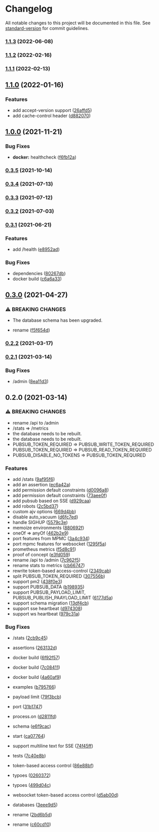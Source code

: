 # Changelog

All notable changes to this project will be documented in this file. See [standard-version](https://github.com/conventional-changelog/standard-version) for commit guidelines.

### [1.1.3](https://github.com/BlackGlory/pubsub/compare/v1.1.2...v1.1.3) (2022-06-08)

### [1.1.2](https://github.com/BlackGlory/pubsub/compare/v1.1.1...v1.1.2) (2022-02-16)

### [1.1.1](https://github.com/BlackGlory/pubsub/compare/v1.1.0...v1.1.1) (2022-02-13)

## [1.1.0](https://github.com/BlackGlory/pubsub/compare/v1.0.0...v1.1.0) (2022-01-16)


### Features

* add accept-version support ([26affd5](https://github.com/BlackGlory/pubsub/commit/26affd5df97db8a38a2e385e847629f2c460259b))
* add cache-control header ([d882070](https://github.com/BlackGlory/pubsub/commit/d882070faefbb716d672c0bb0fd8df2771320ed1))

## [1.0.0](https://github.com/BlackGlory/pubsub/compare/v0.3.5...v1.0.0) (2021-11-21)


### Bug Fixes

* **docker:** healthcheck ([f6fb12a](https://github.com/BlackGlory/pubsub/commit/f6fb12a290b4e912978587eb0520edbfb0fe9376))

### [0.3.5](https://github.com/BlackGlory/pubsub/compare/v0.3.4...v0.3.5) (2021-10-14)

### [0.3.4](https://github.com/BlackGlory/pubsub/compare/v0.3.3...v0.3.4) (2021-07-13)

### [0.3.3](https://github.com/BlackGlory/pubsub/compare/v0.3.2...v0.3.3) (2021-07-12)

### [0.3.2](https://github.com/BlackGlory/pubsub/compare/v0.3.1...v0.3.2) (2021-07-03)

### [0.3.1](https://github.com/BlackGlory/pubsub/compare/v0.3.0...v0.3.1) (2021-06-21)


### Features

* add /health ([e8952ad](https://github.com/BlackGlory/pubsub/commit/e8952ad67a41153c0ab21e0ba172e25953e75197))


### Bug Fixes

* dependencies ([80267db](https://github.com/BlackGlory/pubsub/commit/80267db3eec974d224c1cc58137e713578dcee1d))
* docker build ([c6a6a33](https://github.com/BlackGlory/pubsub/commit/c6a6a33aa490f79126e8c65e9f6e0daf7089e2c2))

## [0.3.0](https://github.com/BlackGlory/pubsub/compare/v0.2.2...v0.3.0) (2021-04-27)


### ⚠ BREAKING CHANGES

* The database schema has been upgraded.

* rename ([f5f654d](https://github.com/BlackGlory/pubsub/commit/f5f654d7f7ffea7a3e8128e9345b52af7c588411))

### [0.2.2](https://github.com/BlackGlory/pubsub/compare/v0.2.1...v0.2.2) (2021-03-17)

### [0.2.1](https://github.com/BlackGlory/pubsub/compare/v0.2.0...v0.2.1) (2021-03-14)


### Bug Fixes

* /admin ([8ea11d3](https://github.com/BlackGlory/pubsub/commit/8ea11d39a34d507da3fdeab8d1cc799848ebf26d))

## 0.2.0 (2021-03-14)


### ⚠ BREAKING CHANGES

* rename /api to /admin
* /stats => /metrics
* the database needs to be rebuilt.
* the database needs to be rebuilt.
* PUBSUB_TOKEN_REQUIRED => PUBSUB_WRITE_TOKEN_REQUIRED
PUBSUB_TOKEN_REQUIRED => PUBSUB_READ_TOKEN_REQUIRED
* PUBSUB_DISABLE_NO_TOKENS => PUBSUB_TOKEN_REQUIRED

### Features

* add /stats ([9af95f6](https://github.com/BlackGlory/pubsub/commit/9af95f65357f45fc4e31c37bc240b7fee1affd5d))
* add an assertion ([ec6a42a](https://github.com/BlackGlory/pubsub/commit/ec6a42a549360615921ae1f077575b3a86f40958))
* add permission default constraints ([d0096a8](https://github.com/BlackGlory/pubsub/commit/d0096a83f36c0fe7191f33a66ce6cfa3f36acd47))
* add permission default constraints ([73aee0f](https://github.com/BlackGlory/pubsub/commit/73aee0f790ab0708cc871815764dedddb65c7ef6))
* add pubsub based on SSE ([d929caa](https://github.com/BlackGlory/pubsub/commit/d929caa1677286c0d04d0c6813e40199cde63eb6))
* add robots ([2c5bd37](https://github.com/BlackGlory/pubsub/commit/2c5bd370a19885e3b4db13b42a8f52d909f65a32))
* custom ajv options ([669d4bb](https://github.com/BlackGlory/pubsub/commit/669d4bb4daf2bc6371f276f4ba304e288d35149b))
* disable auto_vacuum ([d6fc7ed](https://github.com/BlackGlory/pubsub/commit/d6fc7ed99311c74d19a8c4ebd7bf97c908f766fa))
* handle SIGHUP ([5579c3e](https://github.com/BlackGlory/pubsub/commit/5579c3ec5b8b1168160d24834b0ce629d92bf02e))
* memoize environments ([880692f](https://github.com/BlackGlory/pubsub/commit/880692f276943ef87d289ef4a82b872686d5bcc7))
* oneOf => anyOf ([462b2e9](https://github.com/BlackGlory/pubsub/commit/462b2e953662ff598ad102e7769b4e252a087d22))
* port features from MPMC ([3a4c934](https://github.com/BlackGlory/pubsub/commit/3a4c9344da3b1c67ce432d26cae27fdf44af2d5d))
* port mpmc features for websocket ([1295f5a](https://github.com/BlackGlory/pubsub/commit/1295f5a436a50fb1a5b637aa0277692188abc530))
* prometheus metrics ([f5d8c91](https://github.com/BlackGlory/pubsub/commit/f5d8c917e4158f9ce93549cda338bdd94b9ff7bf))
* proof of concept ([e3fd059](https://github.com/BlackGlory/pubsub/commit/e3fd059d7391ef7b76f49b35515cab4ffbbb1332))
* rename /api to /admin ([7c962f5](https://github.com/BlackGlory/pubsub/commit/7c962f53fa13e3528142db1b35511cf09fffbcf4))
* rename stats to metrics ([cb66747](https://github.com/BlackGlory/pubsub/commit/cb6674768b6da760c90f5afc20dd8b75b739a8da))
* rewrite token-based access-control ([2349cab](https://github.com/BlackGlory/pubsub/commit/2349cabd6ea27c4cb46437363e83dc1df6af420b))
* split PUBSUB_TOKEN_REQUIRED ([307556b](https://github.com/BlackGlory/pubsub/commit/307556b5c6dbebe4cc8809a2414b79fb350b6e91))
* support pm2 ([438f0e3](https://github.com/BlackGlory/pubsub/commit/438f0e359f0a453434a61c499fce79a251b6b80a))
* support PUBSUB_DATA ([b198935](https://github.com/BlackGlory/pubsub/commit/b1989355072966adcdb5adaf12ffc227ff70acd3))
* support PUBSUB_PAYLOAD_LIMIT, PUBSUB_PUBLISH_PAAYLOAD_LIMIT ([6177d5a](https://github.com/BlackGlory/pubsub/commit/6177d5ae582ea536d30d3614f7369591fab3d39a))
* support schema migration ([13df4cb](https://github.com/BlackGlory/pubsub/commit/13df4cb05365c1823601e110447e832c7520443e))
* support sse heartbeat ([d974308](https://github.com/BlackGlory/pubsub/commit/d974308aa6d584d30e46ed0ff23dda48430ae66e))
* support ws heartbeat ([979c31a](https://github.com/BlackGlory/pubsub/commit/979c31adfd8cb08721883ce964208bc347f225be))


### Bug Fixes

* /stats ([2cb9c45](https://github.com/BlackGlory/pubsub/commit/2cb9c45a1a34846985fbc3cc30a9d140baa04068))
* assertions ([263132d](https://github.com/BlackGlory/pubsub/commit/263132dcad92fdafde51350ef1415f6b7921af72))
* docker build ([6f92f57](https://github.com/BlackGlory/pubsub/commit/6f92f57615d4fc64f597a13d9936aacb3b0f2d53))
* docker build ([7c08411](https://github.com/BlackGlory/pubsub/commit/7c0841136765c3db10fb1d2ca555ca3bf2545318))
* docker build ([4a60af9](https://github.com/BlackGlory/pubsub/commit/4a60af98d395c33e4647185e6943f7dab5f148dd))
* examples ([b795766](https://github.com/BlackGlory/pubsub/commit/b795766b2f9bdf0c068ee1a7b0f26868726d4988))
* payload limit ([79f3bcb](https://github.com/BlackGlory/pubsub/commit/79f3bcba231b6f3f804c359a0d73caf0a3d9e592))
* port ([31b1747](https://github.com/BlackGlory/pubsub/commit/31b17474de23c7a33bbb823fac363f7a9a1caa2b))
* process.on ([d2811fd](https://github.com/BlackGlory/pubsub/commit/d2811fda379366f6c0a931af3a189423891f9294))
* schema ([e6f9cac](https://github.com/BlackGlory/pubsub/commit/e6f9caca69e41749a3a933f6263a8cceaefccff2))
* start ([ca07764](https://github.com/BlackGlory/pubsub/commit/ca07764119979300c34aa39a128f895c032f4c46))
* support multiline text for SSE ([74f45ff](https://github.com/BlackGlory/pubsub/commit/74f45ff23602e4fc23ed1af4ffcbfed649a6cc49))
* tests ([7c40e8b](https://github.com/BlackGlory/pubsub/commit/7c40e8b601a06be81f630802160916c98410c8c6))
* token-based access control ([86e88bf](https://github.com/BlackGlory/pubsub/commit/86e88bfb59033a8ba64e45264107acbe841deb53))
* typoes ([0260372](https://github.com/BlackGlory/pubsub/commit/026037233a16ef91add0be41dedda61b1ca5ff7f))
* typoes ([499d04c](https://github.com/BlackGlory/pubsub/commit/499d04c3671a59751407d7a2c1899eace9edf401))
* websocket token-based access control ([d5ab00d](https://github.com/BlackGlory/pubsub/commit/d5ab00d1a8ba77f9e23c05f6fc36fa9babd02ed6))


* databases ([3eee9d5](https://github.com/BlackGlory/pubsub/commit/3eee9d58c9dbb9bd025ed693d290a7ac8be067b6))
* rename ([2bd6b5d](https://github.com/BlackGlory/pubsub/commit/2bd6b5d8324db154524c258ead1c16720ed9670f))
* rename ([c60cd10](https://github.com/BlackGlory/pubsub/commit/c60cd1003f315b97f208b3d950352d6ec20d878a))
